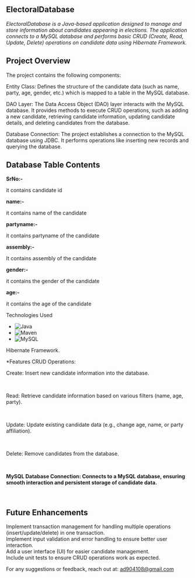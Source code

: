 ## ElectoralDatabase

*ElectoralDatabase is a Java-based application designed to manage and store information about candidates appearing in elections. The application connects to a MySQL database and performs basic CRUD (Create, Read, Update, Delete) operations on candidate data using Hibernate Framework.*

## Project Overview
The project contains the following components:

Entity Class: Defines the structure of the candidate data (such as name, party, age, gender, etc.) which is mapped to a table in the MySQL database.

DAO Layer: The Data Access Object (DAO) layer interacts with the MySQL database. It provides methods to execute CRUD operations, such as adding a new candidate, retrieving candidate information, updating candidate details, and deleting candidates from the database.

Database Connection: The project establishes a connection to the MySQL database using JDBC. It performs operations like inserting new records and querying the database.

## Database Table Contents
<b>SrNo:-</b> <p>it contains candidate id</p>
<b>name:-</b><p> it contains name of the candidate</p>
<b>partyname:-</b><p> it contains partyname of the candidate</p>
<b>assembly:- </b><p>It contains assembly of the candidate</p>
<b>gender:-</b><p> it contains the gender of the candidate </p>
<b>age:-</b><p> it contains the age of the candidate </p>

Technologies Used
- ![Java](https://img.shields.io/badge/Java-ED8B00?style=for-the-badge&logo=java&logoColor=white)
- ![Maven](https://img.shields.io/badge/Maven-C71A36?style=for-the-badge&logo=apache-maven&logoColor=white)
- ![MySQL](https://img.shields.io/badge/MySQL-00758F?style=for-the-badge&logo=mysql&logoColor=white)

Hibernate Framework.


*Features
CRUD Operations:<br>

<p>Create: Insert new candidate information into the database.</p><br>
<p>Read: Retrieve candidate information based on various filters (name, age, party).</p><br>
<p>Update: Update existing candidate data (e.g., change age, name, or party affiliation).</p><br>
<p>Delete: Remove candidates from the database. </p><br>
<p> <b>MySQL Database Connection: Connects to a MySQL database, ensuring smooth interaction and persistent storage of candidate data.</b></p><br>



## Future Enhancements<br>
Implement transaction management for handling multiple operations (insert/update/delete) in one transaction.<br>
Implement input validation and error handling to ensure better user interaction.<br>
Add a user interface (UI) for easier candidate management.<br>
Include unit tests to ensure CRUD operations work as expected.<br>

For any suggestions or feedback, reach out at: ad904108@gmail.com
